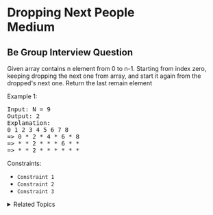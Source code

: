 # Dropping Next People<br> Medium

## Be Group Interview Question

Given array contains n element from 0 to n-1. Starting from index zero, keeping dropping the next one from array, and start it again from the dropped's next one.
Return the last remain element

Example 1:

<pre>
Input: N = 9
Output: 2
Explanation:
0 1 2 3 4 5 6 7 8
=> 0 * 2 * 4 * 6 * 8
=> * * 2 * * * 6 * *
=> * * 2 * * * * * *
</pre>

Constraints:

-   `Constraint 1`
-   `Constraint 2`
-   `Constraint 3`

<details>

<summary> Related Topics </summary>

-   `Cicular Linked List`

</details>
